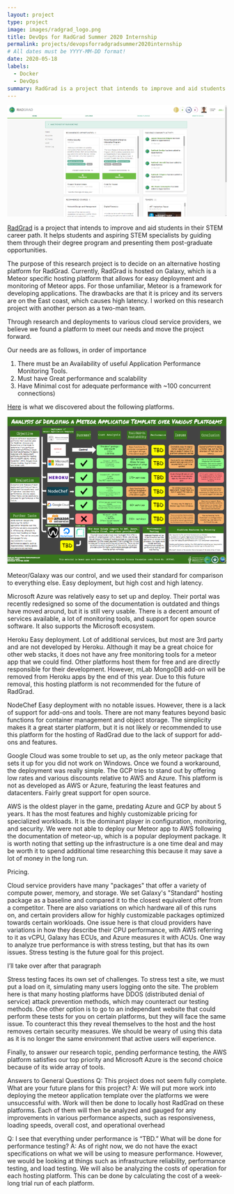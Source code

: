```yaml
---
layout: project
type: project
image: images/radgrad_logo.png
title: DevOps for RadGrad Summer 2020 Internship
permalink: projects/devopsforradgradsummer2020internship
# All dates must be YYYY-MM-DD format!
date: 2020-05-18
labels:
  - Docker
  - DevOps
summary: RadGrad is a project that intends to improve and aid students in their STEM career path. It helps students and aspiring STEM specialists by guiding them through their degree program and presenting them post-graduate opportunities.
---
```


<img class="ui rounded image" src="../images/RadGrad_Example_Picture_Medium.png">

<a href="https://radgrad.ics.hawaii.edu/">RadGrad</a> is a project that intends to improve and aid students in their STEM career path. It helps students and aspiring STEM specialists by guiding them through their degree program and presenting them post-graduate opportunities. 

The purpose of this research project is to decide on an alternative hosting platform for RadGrad. Currently, RadGrad is hosted on Galaxy, which is a Meteor specific hosting platform that allows for easy deployment and monitoring of Meteor apps. For those unfamiliar, Meteor is a framework for developing applications.
The drawbacks are that it is pricey and its servers are on the East coast, which causes high latency. I worked on this research project with another person as a two-man team.

Through research and deployments to various cloud service providers, we believe we found a platform to meet our needs and move the project forward.

Our needs are as follows, in order of importance
1. There must be an Availability of useful Application Performance Monitoring Tools.
2. Must have Great performance and scalability
3. Have Minimal cost for adequate performance with ~100 concurrent connections)

<a href="https://docs.google.com/drawings/d/1C5SUxQXSRMGr-xecWpKL2oaocSnMcmRQ6Ga0pHSrUhg/edit?usp=sharing">Here</a> is what we discovered about the following platforms.

<img class="ui rounded image" src="../images/RadGrad2020Poster_Medium.PNG">

Meteor/Galaxy was our control, and we used their standard for comparison to everything else. Easy deployment, but high cost and high latency.

Microsoft Azure was relatively easy to set up and deploy. Their portal was recently redesigned so some of the documentation is outdated and things have moved around, but it is still very usable. There is a decent amount of services available, a lot of monitoring tools, and support for open source software. It also supports the Microsoft ecosystem. 

Heroku Easy deployment. Lot of additional services, but most are 3rd party and are not developed by Heroku. Although it may be a great choice for other web stacks, it does not have any free monitoring tools for a meteor app that we could find. Other platforms host them for free and are directly responsible for their development. However, mLab MongoDB add-on will be removed from Heroku apps by the end of this year. Due to this future removal, this hosting platform is not recommended for the future of RadGrad. 

NodeChef Easy deployment with no notable issues. However, there is a lack of support for add-ons and tools. There are not many features beyond basic functions for container management and object storage. The simplicity makes it a great starter platform, but it is not likely or recommended to use this platform for the hosting of RadGrad due to the lack of support for add-ons and features. 

Google Cloud was some trouble to set up, as the only meteor package that sets it up for you did not work on Windows. Once we found a workaround, the deployment was really simple. The GCP tries to stand out by offering low rates and various discounts relative to AWS and Azure. This platform is not as developed as AWS or Azure, featuring the least features and datacenters. Fairly great support for open source.

AWS is the oldest player in the game, predating Azure and GCP by about 5 years. It has the most features and highly customizable pricing for specialized workloads. It is the dominant player in configuration, monitoring, and security. We were not able to deploy our Meteor app to AWS following the documentation of meteor-up, which is a popular deployment package. It is worth noting that setting up the infrastructure is a one time deal and may be worth it to spend additional time researching this because it may save a lot of money in the long run.



Pricing. 

Cloud service providers have many "packages" that offer a variety of compute power, memory, and storage. We set Galaxy's "Standard" hosting package as a baseline and compared it to the closest equivalent offer from a competitor.
There are also variations on which hardware all of this runs on, and certain providers allow for highly customizable packages optimized towards certain workloads. One issue here is that cloud providers have variations in how they describe their CPU performance, with AWS referring to it as vCPU, Galaxy has ECUs, and Azure measures it with ACUs. One way to analyze true performance is with stress testing, but that has its own issues. Stress testing is the future goal for this project.

I’ll take over after that paragraph

Stress testing faces its own set of challenges. To stress test a site, we must put a load on it, simulating many users logging onto the site. The problem here is that many hosting platforms have DDOS (distributed denial of service) attack prevention methods, which may counteract our testing methods. One other option is to go to an independant website that could perform these tests for you on certain platforms, but they will face the same issue. To counteract this they reveal themselves to the host and the host removes certain security measures. We should be weary of using this data as it is no longer the same environment that active users will experience.


Finally, to answer our research topic, pending performance testing, the AWS platform satisfies our top priority and Microsoft Azure is the second choice because of its wide array of tools.



Answers to General Questions
Q: This project does not seem fully complete. What are your future plans for this project?
A: We will put more work into deploying the meteor application template over the platforms we were unsuccessful with. Work will then be done to locally host RadGrad on these platforms. Each of them will then be analyzed and gauged for any improvements in various performance aspects, such as responsiveness, loading speeds, overall cost, and operational overhead

Q: I see that everything under performance is “TBD.” What will be done for performance testing?
A: As of right now, we do not have the exact specifications on what we will be using to measure performance. However, we would be looking at things such as infrastructure reliability, performance testing, and load testing. We will also be analyzing the costs of operation for each hosting platform. This can be done by calculating the cost of a week-long trial run of each platform.
